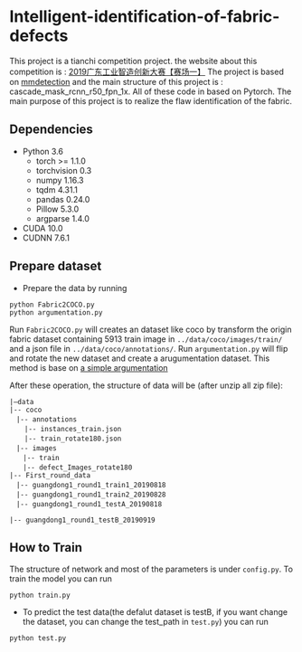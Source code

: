 # Intelligent-identification-of-fabric-defects
This project is a tianchi competition project. the website about this competition is : [2019广东工业智造创新大赛【赛场一】][2]
The project is based on [mmdetection][0] and the main structure of this project is : cascade_mask_rcnn_r50_fpn_1x. All of these code in based on Pytorch.
The main purpose of this project is to realize the flaw identification of the fabric.

## Dependencies

- Python 3.6
  - torch >= 1.1.0
  - torchvision 0.3
  - numpy 1.16.3
  - tqdm 4.31.1
  - pandas 0.24.0
  - Pillow 5.3.0
  - argparse 1.4.0
- CUDA 10.0
- CUDNN 7.6.1
  

  
## Prepare dataset 

- Prepare the data by running
```
python Fabric2COCO.py
python argumentation.py
```
Run `Fabric2COCO.py` will creates an dataset like coco by transform the origin fabric dataset containing 5913 train image in `../data/coco/images/train/` and a json file in  `../data/coco/annotations/`.
Run `argumentation.py` will flip and rotate the new dataset and create a arugumentation dataset. This method is base on [a simple argumentation][1]

After these operation, the structure of data will be (after unzip all zip file):
```
|–data
|-- coco
　|-- annotations
  　|-- instances_train.json
  　|-- train_rotate180.json
　|-- images
　　|-- train
　　|-- defect_Images_rotate180
|-- First_round_data
　|-- guangdong1_round1_train1_20190818
　|-- guangdong1_round1_train2_20190828
　|-- guangdong1_round1_testA_20190818

|-- guangdong1_round1_testB_20190919
```

## How to Train

The structure of network and most of the parameters is under `config.py`.
To train the model you can run
```
python train.py
```
- To predict the test data(the defalut dataset is testB, if you want change the dataset, you can change the test_path in `test.py`) you can run
```
python test.py
``` 


[0]: https://github.com/open-mmlab/mmdetection
[1]: https://tianchi.aliyun.com/notebook-ai/detail?postId=74575
[2]: https://tianchi.aliyun.com/competition/entrance/231748/introduction

